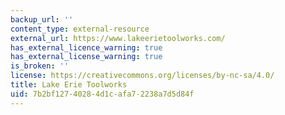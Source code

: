 ```yaml
---
backup_url: ''
content_type: external-resource
external_url: https://www.lakeerietoolworks.com/
has_external_licence_warning: true
has_external_license_warning: true
is_broken: ''
license: https://creativecommons.org/licenses/by-nc-sa/4.0/
title: Lake Erie Toolworks
uid: 7b2bf127-4028-4d1c-afa7-2238a7d5d84f
---
```

